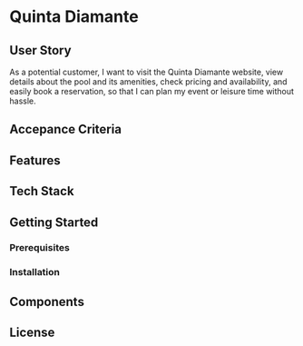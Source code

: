 # Quinta Diamante

## User Story 

As a potential customer,
I want to visit the Quinta Diamante website, view details about the pool and its amenities, check pricing and availability, and easily book a reservation,
so that I can plan my event or leisure time without hassle.

## Accepance Criteria

## Features

## Tech Stack 

## Getting Started

### Prerequisites

### Installation 

## Components

## License